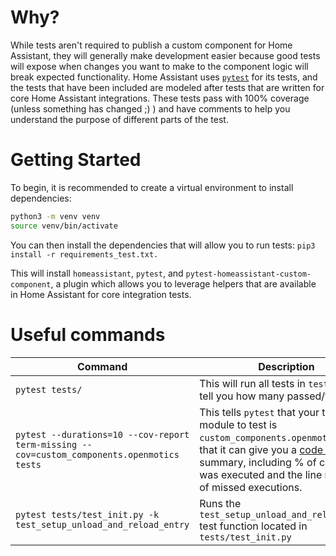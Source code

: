 # Why?

While tests aren't required to publish a custom component for Home Assistant, they will generally make development easier because good tests will expose when changes you want to make to the component logic will break expected functionality. Home Assistant uses [`pytest`](https://docs.pytest.org/en/latest/) for its tests, and the tests that have been included are modeled after tests that are written for core Home Assistant integrations. These tests pass with 100% coverage (unless something has changed ;) ) and have comments to help you understand the purpose of different parts of the test.

# Getting Started

To begin, it is recommended to create a virtual environment to install dependencies:

```bash
python3 -m venv venv
source venv/bin/activate
```

You can then install the dependencies that will allow you to run tests:
`pip3 install -r requirements_test.txt.`

This will install `homeassistant`, `pytest`, and `pytest-homeassistant-custom-component`, a plugin which allows you to leverage helpers that are available in Home Assistant for core integration tests.

# Useful commands

| Command                                                                                    | Description                                                                                                                                                                                                                                                            |
| ------------------------------------------------------------------------------------------ | ---------------------------------------------------------------------------------------------------------------------------------------------------------------------------------------------------------------------------------------------------------------------- |
| `pytest tests/`                                                                            | This will run all tests in `tests/` and tell you how many passed/failed                                                                                                                                                                                                |
| `pytest --durations=10 --cov-report term-missing --cov=custom_components.openmotics tests` | This tells `pytest` that your target module to test is `custom_components.openmotics` so that it can give you a [code coverage](https://en.wikipedia.org/wiki/Code_coverage) summary, including % of code that was executed and the line numbers of missed executions. |
| `pytest tests/test_init.py -k test_setup_unload_and_reload_entry`                          | Runs the `test_setup_unload_and_reload_entry` test function located in `tests/test_init.py`                                                                                                                                                                            |
